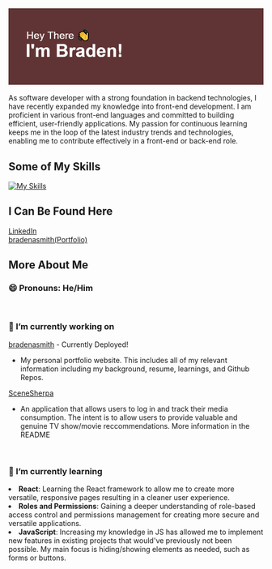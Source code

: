 <img src="https://github.com/bradenasmith2/bradenasmith2/blob/main/header.png?raw=true"/>

As software developer with a strong foundation in backend technologies, I have recently expanded my knowledge into front-end development. I am proficient in various front-end languages and committed to building efficient, user-friendly applications. My passion for continuous learning keeps me in the loop of the latest industry trends and technologies, enabling me to contribute effectively in a front-end or back-end role.
<br>
## Some of My Skills
[![My Skills](https://skillicons.dev/icons?i=visualstudio,dotnet,github,cs,postgres,html,css,js,react)]()
## I Can Be Found Here
[LinkedIn](https://www.linkedin.com/in/braden-smith2/) <br>
[bradenasmith(Portfolio)](https://bradenasmith.azurewebsites.net)

## More About Me
### 😄 Pronouns: He/Him
<br>

### 📝 I’m currently working on
[bradenasmith](https://bradenasmith.azurewebsites.net) - Currently Deployed!
  <ul>
    <li>My personal portfolio website. This includes all of my relevant information including my background, resume, learnings, and Github Repos.</li>
  </ul>
  
[SceneSherpa](https://github.com/jcepriano/SceneSherpa)
  <ul>
    <li>An application that allows users to log in and track their media consumption. The intent is to allow users to provide valuable and genuine TV show/movie reccommendations. More information in the README</li>
  </ul>

<br>

### 🏫 I’m currently learning
<div>
  <li><strong>React</strong>: Learning the React framework to allow me to create more versatile, responsive pages resulting in a cleaner user experience.</li>
  <li><strong>Roles and Permissions</strong>: Gaining a deeper understanding of role-based access control and permissions management for creating more secure and versatile applications.</li>
  <li><strong>JavaScript</strong>: Increasing my knowledge in JS has allowed me to implement new features in existing projects that would've previously not been possible. My main focus is hiding/showing elements as needed, such as forms or buttons.</li>
</ul>
</div>







